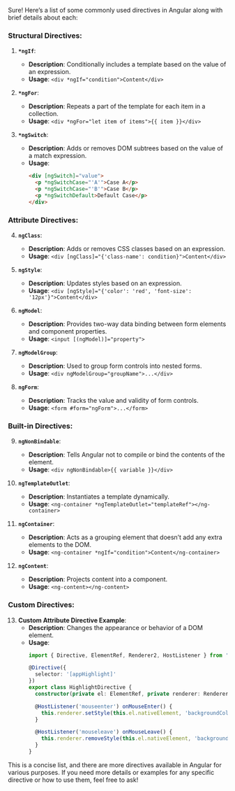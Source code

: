 Sure! Here’s a list of some commonly used directives in Angular along with brief details about each:

### **Structural Directives:**
1. **`*ngIf`**:
   - **Description**: Conditionally includes a template based on the value of an expression.
   - **Usage**: `<div *ngIf="condition">Content</div>`

2. **`*ngFor`**:
   - **Description**: Repeats a part of the template for each item in a collection.
   - **Usage**: `<div *ngFor="let item of items">{{ item }}</div>`

3. **`*ngSwitch`**:
   - **Description**: Adds or removes DOM subtrees based on the value of a match expression.
   - **Usage**: 
     ```html
     <div [ngSwitch]="value">
       <p *ngSwitchCase="'A'">Case A</p>
       <p *ngSwitchCase="'B'">Case B</p>
       <p *ngSwitchDefault>Default Case</p>
     </div>
     ```

### **Attribute Directives:**
4. **`ngClass`**:
   - **Description**: Adds or removes CSS classes based on an expression.
   - **Usage**: `<div [ngClass]="{'class-name': condition}">Content</div>`

5. **`ngStyle`**:
   - **Description**: Updates styles based on an expression.
   - **Usage**: `<div [ngStyle]="{'color': 'red', 'font-size': '12px'}">Content</div>`

6. **`ngModel`**:
   - **Description**: Provides two-way data binding between form elements and component properties.
   - **Usage**: `<input [(ngModel)]="property">`

7. **`ngModelGroup`**:
   - **Description**: Used to group form controls into nested forms.
   - **Usage**: `<div ngModelGroup="groupName">...</div>`

8. **`ngForm`**:
   - **Description**: Tracks the value and validity of form controls.
   - **Usage**: `<form #form="ngForm">...</form>`

### **Built-in Directives:**
9. **`ngNonBindable`**:
   - **Description**: Tells Angular not to compile or bind the contents of the element.
   - **Usage**: `<div ngNonBindable>{{ variable }}</div>`

10. **`ngTemplateOutlet`**:
    - **Description**: Instantiates a template dynamically.
    - **Usage**: `<ng-container *ngTemplateOutlet="templateRef"></ng-container>`

11. **`ngContainer`**:
    - **Description**: Acts as a grouping element that doesn’t add any extra elements to the DOM.
    - **Usage**: `<ng-container *ngIf="condition">Content</ng-container>`

12. **`ngContent`**:
    - **Description**: Projects content into a component.
    - **Usage**: `<ng-content></ng-content>`

### **Custom Directives:**
13. **Custom Attribute Directive Example**:
    - **Description**: Changes the appearance or behavior of a DOM element.
    - **Usage**:
      ```typescript
      import { Directive, ElementRef, Renderer2, HostListener } from '@angular/core';

      @Directive({
        selector: '[appHighlight]'
      })
      export class HighlightDirective {
        constructor(private el: ElementRef, private renderer: Renderer2) {}

        @HostListener('mouseenter') onMouseEnter() {
          this.renderer.setStyle(this.el.nativeElement, 'backgroundColor', 'yellow');
        }

        @HostListener('mouseleave') onMouseLeave() {
          this.renderer.removeStyle(this.el.nativeElement, 'backgroundColor');
        }
      }
      ```

This is a concise list, and there are more directives available in Angular for various purposes. If you need more details or examples for any specific directive or how to use them, feel free to ask!
